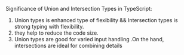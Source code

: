 Significance of Union and Intersection Types in TypeScript:
 1. Union types is enhanced type of flexibility && Intersection types is strong typing with flexibility.
 2. they help to reduce the code size.
 3. Union types are good for varied input handling .On the hand, intersections are ideal for combining details
